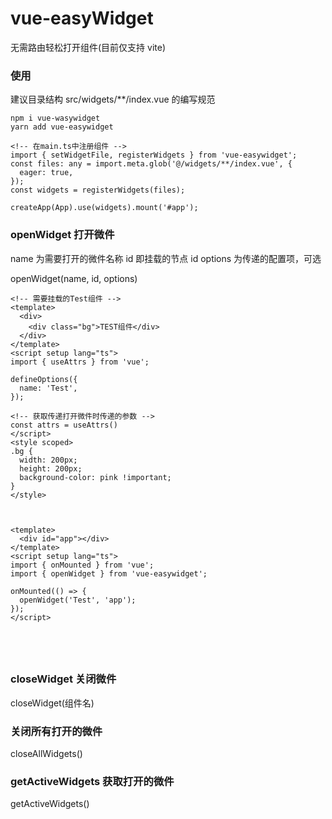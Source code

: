 # vue-easyWidget

无需路由轻松打开组件(目前仅支持 vite)

### 使用

建议目录结构 src/widgets/\*\*/index.vue 的编写规范

```
npm i vue-wasywidget
yarn add vue-easywidget

<!-- 在main.ts中注册组件 -->
import { setWidgetFile, registerWidgets } from 'vue-easywidget';
const files: any = import.meta.glob('@/widgets/**/index.vue', {
  eager: true,
});
const widgets = registerWidgets(files);

createApp(App).use(widgets).mount('#app');
```

### openWidget 打开微件

name 为需要打开的微件名称
id 即挂载的节点 id
options 为传递的配置项，可选

openWidget(name, id, options)

```
<!-- 需要挂载的Test组件 -->
<template>
  <div>
    <div class="bg">TEST组件</div>
  </div>
</template>
<script setup lang="ts">
import { useAttrs } from 'vue';

defineOptions({
  name: 'Test',
});

<!-- 获取传递打开微件时传递的参数 -->
const attrs = useAttrs()
</script>
<style scoped>
.bg {
  width: 200px;
  height: 200px;
  background-color: pink !important;
}
</style>



<template>
  <div id="app"></div>
</template>
<script setup lang="ts">
import { onMounted } from 'vue';
import { openWidget } from 'vue-easywidget';

onMounted(() => {
  openWidget('Test', 'app');
});
</script>





```

### closeWidget 关闭微件

closeWidget(组件名)

### 关闭所有打开的微件

closeAllWidgets()

### getActiveWidgets 获取打开的微件

getActiveWidgets()
